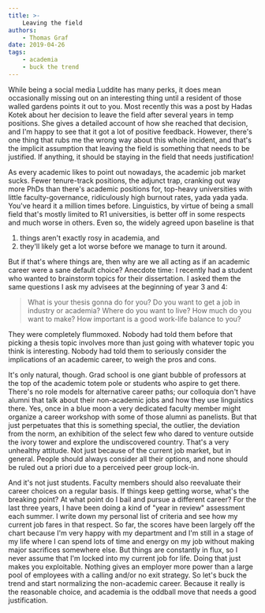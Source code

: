 ```yaml
---
title: >-
    Leaving the field
authors:
    - Thomas Graf
date: 2019-04-26
tags:
    - academia
    - buck the trend
---
```


<!-- START_SUMMARY_BLOCK -->
While being a social media Luddite has many perks, it does mean occasionally missing out on an interesting thing until a resident of those walled gardens points it out to you.
Most recently this was a post by Hadas Kotek about her decision to leave the field after several years in temp positions.
She gives a detailed account of how she reached that decision, and I'm happy to see that it got a lot of positive feedback.
However, there's one thing that rubs me the wrong way about this whole incident, and that's the implicit assumption that leaving the field is something that needs to be justified.
If anything, it should be staying in the field that needs justification!
<!-- END_SUMMARY_BLOCK -->

As every academic likes to point out nowadays, the academic job market sucks.
Fewer tenure-track positions, the adjunct trap, cranking out way more PhDs than there's academic positions for, top-heavy universities with little faculty-governance, ridiculously high burnout rates, yada yada yada.
You've heard it a million times before.
Linguistics, by virtue of being a small field that's mostly limited to R1 universities, is better off in some respects and much worse in others.
Even so, the widely agreed upon baseline is that

1. things aren't exactly rosy in academia, and 
1. they'll likely get a lot worse before we manage to turn it around.

But if that's where things are, then why are we all acting as if an academic career were a sane default choice?
Anecdote time: I recently had a student who wanted to brainstorm topics for their dissertation.
I asked them the same questions I ask my advisees at the beginning of year 3 and 4:

> What is your thesis gonna do for you?
> Do you want to get a job in industry or academia?
> Where do you want to live?
> How much do you want to make?
> How important is a good work-life balance to you?

They were completely flummoxed.
Nobody had told them before that picking a thesis topic involves more than just going with whatever topic you think is interesting.
Nobody had told them to seriously consider the implications of an academic career, to weigh the pros and cons.

It's only natural, though.
Grad school is one giant bubble of professors at the top of the academic totem pole or students who aspire to get there.
There's no role models for alternative career paths; our colloquia don't have alumni that talk about their non-academic jobs and how they use linguistics there.
Yes, once in a blue moon a very dedicated faculty member might organize a career workshop with some of those alumni as panelists.
But that just perpetuates that this is something special, the outlier, the deviation from the norm, an exhibition of the select few who dared to venture outside the ivory tower and explore the undiscovered country.
That's a very unhealthy attitude.
Not just because of the current job market, but in general.
People should always consider all their options, and none should be ruled out a priori due to a perceived peer group lock-in.

And it's not just students.
Faculty members should also reevaluate their career choices on a regular basis.
If things keep getting worse, what's the breaking point?
At what point do I bail and pursue a different career?
For the last three years, I have been doing a kind of "year in review" assessment each summer.
I write down my personal list of criteria and see how my current job fares in that respect.
So far, the scores have been largely off the chart because I'm very happy with my department and I'm still in a stage of my life where I can spend lots of time and energy on my job without making major sacrifices somewhere else.
But things are constantly in flux, so I never assume that I'm locked into my current job for life.
Doing that just makes you exploitable.
Nothing gives an employer more power than a large pool of employees with a calling and/or no exit strategy.
So let's buck the trend and start normalizing the non-academic career.
Because it really is the reasonable choice, and academia is the oddball move that needs a good justification.
